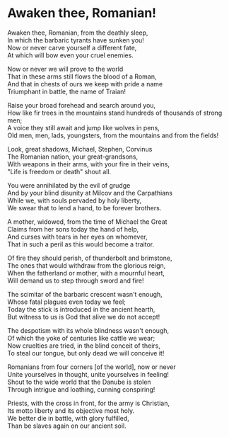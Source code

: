 # Awaken thee, Romanian!

Awaken thee, Romanian, from the deathly sleep,\
In which the barbaric tyrants have sunken you!\
Now or never carve yourself a different fate,\
At which will bow even your cruel enemies.

Now or never we will prove to the world\
That in these arms still flows the blood of a Roman,\
And that in chests of ours we keep with pride a name\
Triumphant in battle, the name of Traian!

Raise your broad forehead and search around you,\
How like fir trees in the mountains stand hundreds of thousands of strong men;\
A voice they still await and jump like wolves in pens,\
Old men, men, lads, youngsters, from the mountains and from the fields!

Look, great shadows, Michael, Stephen, Corvinus\
The Romanian nation, your great-grandsons,\
With weapons in their arms, with your fire in their veins,\
"Life is freedom or death" shout all.

You were annihilated by the evil of grudge\
And by your blind disunity at Milcov and the Carpathians\
While we, with souls pervaded by holy liberty,\
We swear that to lend a hand, to be forever brothers.

A mother, widowed, from the time of Michael the Great\
Claims from her sons today the hand of help,\
And curses with tears in her eyes on whomever,\
That in such a peril as this would become a traitor.

Of fire they should perish, of thunderbolt and brimstone,\
The ones that would withdraw from the glorious reign,\
When the fatherland or mother, with a mournful heart,\
Will demand us to step through sword and fire!

The scimitar of the barbaric crescent wasn't enough,\
Whose fatal plagues even today we feel;\
Today the stick is introduced in the ancient hearth,\
But witness to us is God that alive we do not accept!

The despotism with its whole blindness wasn't enough,\
Of which the yoke of centuries like cattle we wear;\
Now cruelties are tried, in the blind conceit of theirs,\
To steal our tongue, but only dead we will conceive it!

Romanians from four corners [of the world], now or never\
Unite yourselves in thought, unite yourselves in feeling!\
Shout to the wide world that the Danube is stolen\
Through intrigue and loathing, cunning conspiring!

Priests, with the cross in front, for the army is Christian,\
Its motto liberty and its objective most holy.\
We better die in battle, with glory fulfilled,\
Than be slaves again on our ancient soil.

